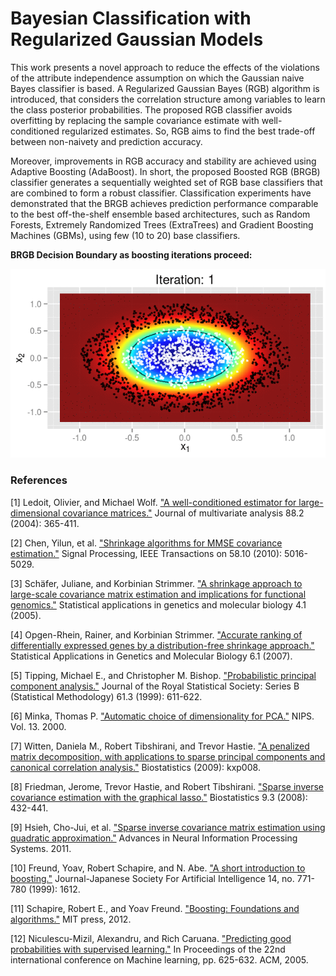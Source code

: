 Bayesian Classification with Regularized Gaussian Models
========================================================

This work presents a novel approach to reduce the effects of the violations of the attribute independence assumption on which the Gaussian naive Bayes classifier is based. A Regularized Gaussian Bayes (RGB) algorithm is introduced, that considers the correlation structure among variables to learn the class posterior probabilities. The proposed RGB classifier avoids overfitting by replacing the sample covariance estimate with well-conditioned regularized estimates. So, RGB aims to find the best trade-off between non-naivety and prediction accuracy.

Moreover, improvements in RGB accuracy and stability are achieved using Adaptive Boosting (AdaBoost). In short, the proposed Boosted RGB (BRGB) classifier generates a sequentially weighted set of RGB base classifiers that are combined to form a robust classifier. Classification experiments have demonstrated that the BRGB achieves prediction performance comparable to the best off-the-shelf ensemble based architectures, such as Random Forests, Extremely Randomized Trees (ExtraTrees) and Gradient Boosting Machines (GBMs), using few (10 to 20) base classifiers.

**BRGB Decision Boundary as boosting iterations proceed:**

![Boosted Regularized Gaussian Bayes Classifier](cover_boostedRGB.gif)

### References

[1] Ledoit, Olivier, and Michael Wolf. ["A well-conditioned estimator for large-dimensional covariance matrices."](http://dx.doi.org/10.1016/S0047-259X(03)00096-4) Journal of multivariate analysis 88.2 (2004): 365-411.

[2] Chen, Yilun, et al. ["Shrinkage algorithms for MMSE covariance estimation."](http://dx.doi.org/10.1109/TSP.2010.2053029) Signal Processing, IEEE Transactions on 58.10 (2010): 5016-5029.

[3] Schäfer, Juliane, and Korbinian Strimmer. ["A shrinkage approach to large-scale covariance matrix estimation and implications for functional genomics."](http://dx.doi.org/10.2202/1544-6115.1175) Statistical applications in genetics and molecular biology 4.1 (2005).

[4] Opgen-Rhein, Rainer, and Korbinian Strimmer. ["Accurate ranking of differentially expressed genes by a distribution-free shrinkage approach."](http://dx.doi.org/10.2202/1544-6115.1252) Statistical Applications in Genetics and Molecular Biology 6.1 (2007).

[5] Tipping, Michael E., and Christopher M. Bishop. ["Probabilistic principal component analysis."](http://dx.doi.org/10.1111/1467-9868.00196) Journal of the Royal Statistical Society: Series B (Statistical Methodology) 61.3 (1999): 611-622. 

[6] Minka, Thomas P. ["Automatic choice of dimensionality for PCA."](http://research.microsoft.com/en-us/um/people/minka/papers/pca/minka-pca.pdf) NIPS. Vol. 13. 2000.

[7] Witten, Daniela M., Robert Tibshirani, and Trevor Hastie. ["A penalized matrix decomposition, with applications to sparse principal components and canonical correlation analysis."](http://dx.doi.org/10.1093/biostatistics/kxp008) Biostatistics (2009): kxp008.

[8] Friedman, Jerome, Trevor Hastie, and Robert Tibshirani. ["Sparse inverse covariance estimation with the graphical lasso."](http://dx.doi.org/10.1093/biostatistics/kxm045) Biostatistics 9.3 (2008): 432-441.

[9] Hsieh, Cho-Jui, et al. ["Sparse inverse covariance matrix estimation using quadratic approximation."](http://jmlr.org/papers/v15/hsieh14a.html) Advances in Neural Information Processing Systems. 2011.

[10] Freund, Yoav, Robert Schapire, and N. Abe. ["A short introduction to boosting."](http://cseweb.ucsd.edu/~yfreund/papers/IntroToBoosting.pdf) Journal-Japanese Society For Artificial Intelligence 14, no. 771-780 (1999): 1612.

[11] Schapire, Robert E., and Yoav Freund. ["Boosting: Foundations and algorithms."](https://mitpress.mit.edu/books/boosting) MIT press, 2012.

[12] Niculescu-Mizil, Alexandru, and Rich Caruana. ["Predicting good probabilities with supervised learning."](http://dx.doi.org/10.1145/1102351.1102430) In Proceedings of the 22nd international conference on Machine learning, pp. 625-632. ACM, 2005.
